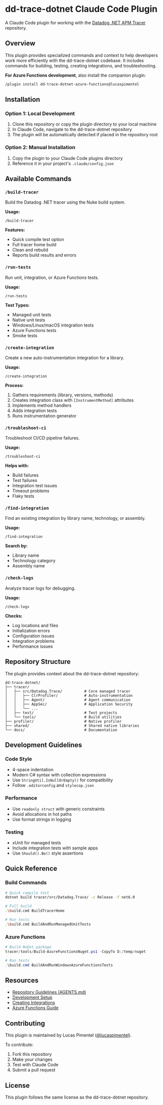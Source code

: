 # dd-trace-dotnet Claude Code Plugin

A Claude Code plugin for working with the [Datadog .NET APM Tracer](https://github.com/DataDog/dd-trace-dotnet) repository.

## Overview

This plugin provides specialized commands and context to help developers work more efficiently with the dd-trace-dotnet codebase. It includes commands for building, testing, creating integrations, and troubleshooting.

**For Azure Functions development**, also install the companion plugin:
```bash
/plugin install dd-trace-dotnet-azure-functions@lucaspimentel
```

## Installation

### Option 1: Local Development

1. Clone this repository or copy the plugin directory to your local machine
2. In Claude Code, navigate to the dd-trace-dotnet repository
3. The plugin will be automatically detected if placed in the repository root

### Option 2: Manual Installation

1. Copy the plugin to your Claude Code plugins directory
2. Reference it in your project's `.claude/config.json`

## Available Commands

### `/build-tracer`
Build the Datadog .NET tracer using the Nuke build system.

**Usage:**
```
/build-tracer
```

**Features:**
- Quick compile test option
- Full tracer home build
- Clean and rebuild
- Reports build results and errors

### `/run-tests`
Run unit, integration, or Azure Functions tests.

**Usage:**
```
/run-tests
```

**Test Types:**
- Managed unit tests
- Native unit tests
- Windows/Linux/macOS integration tests
- Azure Functions tests
- Smoke tests

### `/create-integration`
Create a new auto-instrumentation integration for a library.

**Usage:**
```
/create-integration
```

**Process:**
1. Gathers requirements (library, versions, methods)
2. Creates integration class with `[InstrumentMethod]` attributes
3. Implements method handlers
4. Adds integration tests
5. Runs instrumentation generator


### `/troubleshoot-ci`
Troubleshoot CI/CD pipeline failures.

**Usage:**
```
/troubleshoot-ci
```

**Helps with:**
- Build failures
- Test failures
- Integration test issues
- Timeout problems
- Flaky tests

### `/find-integration`
Find an existing integration by library name, technology, or assembly.

**Usage:**
```
/find-integration
```

**Search by:**
- Library name
- Technology category
- Assembly name

### `/check-logs`
Analyze tracer logs for debugging.

**Usage:**
```
/check-logs
```

**Checks:**
- Log locations and files
- Initialization errors
- Configuration issues
- Integration problems
- Performance issues

## Repository Structure

The plugin provides context about the dd-trace-dotnet repository:

```
dd-trace-dotnet/
├── tracer/
│   ├── src/Datadog.Trace/          # Core managed tracer
│   │   ├── ClrProfiler/            # Auto-instrumentation
│   │   ├── Agent/                  # Agent communication
│   │   ├── AppSec/                 # Application Security
│   │   └── ...
│   ├── test/                       # Test projects
│   └── tools/                      # Build utilities
├── profiler/                       # Native profiler
├── shared/                         # Shared native libraries
└── docs/                           # Documentation
```

## Development Guidelines

### Code Style
- 4-space indentation
- Modern C# syntax with collection expressions
- Use `StringUtil.IsNullOrEmpty()` for compatibility
- Follow `.editorconfig` and `stylecop.json`

### Performance
- Use `readonly struct` with generic constraints
- Avoid allocations in hot paths
- Use format strings in logging

### Testing
- xUnit for managed tests
- Include integration tests with sample apps
- Use `Should().Be()` style assertions

## Quick Reference

### Build Commands
```bash
# Quick compile test
dotnet build tracer/src/Datadog.Trace/ -c Release -f net6.0

# Full build
.\build.cmd BuildTracerHome

# Run tests
.\build.cmd BuildAndRunManagedUnitTests
```

### Azure Functions
```powershell
# Build NuGet package
tracer/tools/Build-AzureFunctionsNuget.ps1 -CopyTo D:/temp/nuget

# Run tests
.\build.cmd BuildAndRunWindowsAzureFunctionsTests
```

## Resources

- [Repository Guidelines (AGENTS.md)](https://github.com/DataDog/dd-trace-dotnet/blob/master/AGENTS.md)
- [Development Setup](https://github.com/DataDog/dd-trace-dotnet/blob/master/tracer/README.MD)
- [Creating Integrations](https://github.com/DataDog/dd-trace-dotnet/blob/master/docs/development/AutomaticInstrumentation.md)
- [Azure Functions Guide](https://github.com/DataDog/dd-trace-dotnet/blob/master/docs/development/AzureFunctions.md)

## Contributing

This plugin is maintained by Lucas Pimentel ([@lucaspimentel](https://github.com/lucaspimentel)).

To contribute:
1. Fork this repository
2. Make your changes
3. Test with Claude Code
4. Submit a pull request

## License

This plugin follows the same license as the dd-trace-dotnet repository.
